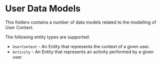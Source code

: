 # User Data Models


This folders contains a number of data models related to the modelling of User
Context.

The following entity types are supported:

-   `UserContext` - An Entity that represents the context of a given user.
-   `Activity` - An Entity that represents an activity performed by a given
    user.
